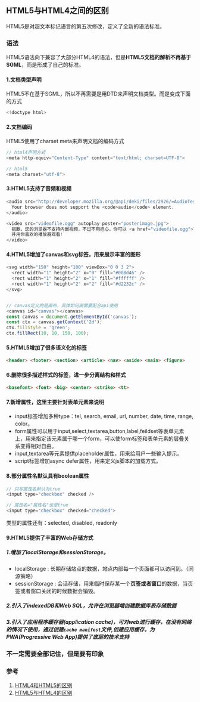 ## HTML5与HTML4之间的区别
HTML5是对超文本标记语言的第五次修改，定义了全新的语法标准。

### 语法
HTML5语法向下兼容了大部分HTML4的语法，但是**HTML5文档的解析不再基于SGML**，而是形成了自己的标准。

#### 1.文档类型声明
HTML5不在基于SGML，所以不再需要是用DTD来声明文档类型。而是变成下面的方式
```js
<!doctype html>
```

#### 2.文档编码
HTML5使用了charset meta来声明文档的编码方式
```js
// html4声明方式
<meta http-equiv="Content-Type" content="text/html; charset=UTF-8">

// html5
<meta charset="utf-8">
```

#### 3.HTML5支持了音频和视频
```js
<audio src="http://developer.mozilla.org/@api/deki/files/2926/=AudioTest_(1).ogg" autoplay>
  Your browser does not support the <code>audio</code> element.
</audio>

<video src="videofile.ogg" autoplay poster="posterimage.jpg">
  抱歉，您的浏览器不支持内嵌视频，不过不用担心，你可以 <a href="videofile.ogg">下载</a>
  并用你喜欢的播放器观看!
</video>
```

#### 4.HTML5增加了canvas和svg标签，用来展示丰富的图形
```js
<svg width="150" height="100" viewBox="0 0 3 2">
  <rect width="1" height="2" x="0" fill="#008d46" />
  <rect width="1" height="2" x="1" fill="#ffffff" />
  <rect width="1" height="2" x="2" fill="#d2232c" />
</svg>


// canvas定义的是画布，具体如何画需要配合api使用
<canvas id="canvas"></canvas>
const canvas = document.getElementById('canvas');
const ctx = canvas.getContext('2d');
ctx.fillStyle = 'green';
ctx.fillRect(10, 10, 150, 100);
```

#### 5.HTML5增加了很多语义化的标签
```html
<header> <footer> <section> <article> <nav> <aside> <main> <figure>
```

#### 6.删除很多描述样式的标签，进一步分离结构和样式
```html
<basefont> <font> <big> <center> <strike> <tt>
```

#### 7.新增属性，这里主要针对表单元素来说明
- input标签增加多种type：tel, search, email, url, number, date, time, range, color。
- form属性可以用于input,select,textarea,button,label,feildset等表单元素上，用来指定该元素属于哪一个form，可以使form标签和表单元素的层叠关系变得相对自由。
- input,textarea等元素提供placeholder属性，用来给用户一些输入提示。
- script标签增加async defer属性，用来定义js脚本的加载方式。

#### 8.部分属性名默认具有boolean属性
```js
// 只写属性名默认为true
<input type="checkbox" checked />

// 属性名="属性名"也是true
<input type="checkbox" checked="checked">
```
类型的属性还有：selected, disabled, readonly

#### 9.HTML5提供了丰富的Web存储方式
##### 1.增加了localStorage和sessionStorage。
- localStorage : 长期存储站点的数据，站点内部每一个页面都可以访问到。（同源策略）
- sessionStorage : 会话存储，用来临时保存某一个**页签或者窗口**的数据，当页签或者窗口关闭的时候数据会销毁。

##### 2.引入了indexedDB和Web SQL，允许在浏览器端创建数据库表存储数据

##### 3.引入了应用程序缓存器(application cache)，可对web进行缓存，在没有网络的情况下使用，通过创建`cache manifest`文件,创建应用缓存，为PWA(Progressive Web App)提供了底层的技术支持


### 不一定需要全部记住，但是要有印象

### 参考
1. [HTML4和HTML5的区别](https://www.jianshu.com/p/e09d4b126384)
2. [HTML5与HTML4的区别](https://blog.csdn.net/superhoy/article/details/51637670)









